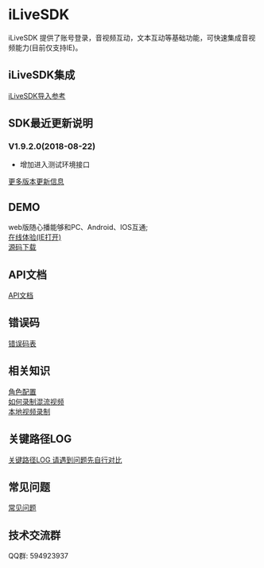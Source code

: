 # iLiveSDK
iLiveSDK 提供了账号登录，音视频互动，文本互动等基础功能，可快速集成音视频能力(目前仅支持IE)。

## iLiveSDK集成
[iLiveSDK导入参考](https://github.com/zhaoyang21cn/iLiveSDK_Web_Suixinbo/blob/master/doc/iLiveSDK_README.md)

## SDK最近更新说明
### V1.9.2.0(2018-08-22)
* 增加进入测试环境接口

[更多版本更新信息](https://github.com/zhaoyang21cn/iLiveSDK_Web_Suixinbo/blob/master/doc/iLiveSDK_ChangeList.md)

## DEMO
web版随心播能够和PC、Android、IOS互通;  
[在线体验(IE打开)](https://sxb.qcloud.com/webdemo/index.html)  
[源码下载](https://github.com/zhaoyang21cn/ILiveSDK_Web_Suixinbo/tree/master/suixinbo)  

## API文档
[API文档](https://zhaoyang21cn.github.io/iLiveSDK_Help/web_help/)

## 错误码
[错误码表](https://github.com/zhaoyang21cn/iLiveSDK_Android_LiveDemo/blob/master/doc/ILiveSDK/error.md)

## 相关知识
[角色配置](https://www.qcloud.com/document/product/268/10620)<br/>
[如何录制混流视频](https://www.qcloud.com/document/product/268/10526)<br/>
[本地视频录制](https://github.com/zhaoyang21cn/iLiveSDK_Web_Suixinbo/blob/master/doc/localRecord.md)

## 关键路径LOG
[关键路径LOG 请遇到问题先自行对比](https://www.qcloud.com/document/product/268/7752)

## 常见问题
[常见问题](https://github.com/zhaoyang21cn/ILiveSDK_Web_Suixinbo/blob/master/doc/iLiveSDK_QA.md)

## 技术交流群
QQ群: 594923937
